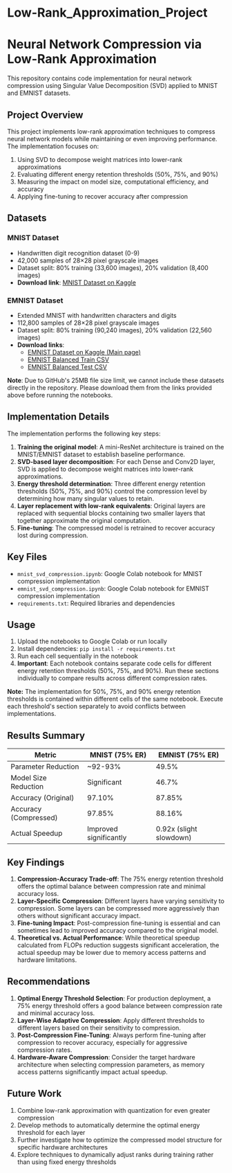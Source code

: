 # Low-Rank_Approximation_Project

# Neural Network Compression via Low-Rank Approximation

This repository contains code implementation for neural network compression using Singular Value Decomposition (SVD) applied to MNIST and EMNIST datasets.

## Project Overview

This project implements low-rank approximation techniques to compress neural network models while maintaining or even improving performance. The implementation focuses on:

1. Using SVD to decompose weight matrices into lower-rank approximations
2. Evaluating different energy retention thresholds (50%, 75%, and 90%)
3. Measuring the impact on model size, computational efficiency, and accuracy
4. Applying fine-tuning to recover accuracy after compression

## Datasets

### MNIST Dataset
- Handwritten digit recognition dataset (0-9)
- 42,000 samples of 28×28 pixel grayscale images
- Dataset split: 80% training (33,600 images), 20% validation (8,400 images)
- **Download link**: [MNIST Dataset on Kaggle](https://www.kaggle.com/competitions/digit-recognizer/data)

### EMNIST Dataset 
- Extended MNIST with handwritten characters and digits
- 112,800 samples of 28×28 pixel grayscale images
- Dataset split: 80% training (90,240 images), 20% validation (22,560 images)
- **Download links**: 
  - [EMNIST Dataset on Kaggle (Main page)](https://www.kaggle.com/datasets/crawford/emnist)
  - [EMNIST Balanced Train CSV](https://www.kaggle.com/datasets/crawford/emnist?select=emnist-balanced-train.csv)
  - [EMNIST Balanced Test CSV](https://www.kaggle.com/datasets/crawford/emnist?select=emnist-balanced-test.csv)

**Note**: Due to GitHub's 25MB file size limit, we cannot include these datasets directly in the repository. Please download them from the links provided above before running the notebooks.

## Implementation Details

The implementation performs the following key steps:

1. **Training the original model**: A mini-ResNet architecture is trained on the MNIST/EMNIST dataset to establish baseline performance.
2. **SVD-based layer decomposition**: For each Dense and Conv2D layer, SVD is applied to decompose weight matrices into lower-rank approximations.
3. **Energy threshold determination**: Three different energy retention thresholds (50%, 75%, and 90%) control the compression level by determining how many singular values to retain.
4. **Layer replacement with low-rank equivalents**: Original layers are replaced with sequential blocks containing two smaller layers that together approximate the original computation.
5. **Fine-tuning**: The compressed model is retrained to recover accuracy lost during compression.

## Key Files

- `mnist_svd_compression.ipynb`: Google Colab notebook for MNIST compression implementation
- `emnist_svd_compression.ipynb`: Google Colab notebook for EMNIST compression implementation
- `requirements.txt`: Required libraries and dependencies

## Usage

1. Upload the notebooks to Google Colab or run locally
2. Install dependencies: `pip install -r requirements.txt`
3. Run each cell sequentially in the notebook
4. **Important**: Each notebook contains separate code cells for different energy retention thresholds (50%, 75%, and 90%). Run these sections individually to compare results across different compression rates.

**Note:** The implementation for 50%, 75%, and 90% energy retention thresholds is contained within different cells of the same notebook. Execute each threshold's section separately to avoid conflicts between implementations.

## Results Summary

| Metric | MNIST (75% ER) | EMNIST (75% ER) |
|--------|---------------|-----------------|
| Parameter Reduction | ~92-93% | 49.5% |
| Model Size Reduction | Significant | 46.7% |
| Accuracy (Original) | 97.10% | 87.85% |
| Accuracy (Compressed) | 97.85% | 88.16% |
| Actual Speedup | Improved significantly | 0.92x (slight slowdown) |

## Key Findings

1. **Compression-Accuracy Trade-off**: The 75% energy retention threshold offers the optimal balance between compression rate and minimal accuracy loss.
2. **Layer-Specific Compression**: Different layers have varying sensitivity to compression. Some layers can be compressed more aggressively than others without significant accuracy impact.
3. **Fine-tuning Impact**: Post-compression fine-tuning is essential and can sometimes lead to improved accuracy compared to the original model.
4. **Theoretical vs. Actual Performance**: While theoretical speedup calculated from FLOPs reduction suggests significant acceleration, the actual speedup may be lower due to memory access patterns and hardware limitations.

## Recommendations

1. **Optimal Energy Threshold Selection**: For production deployment, a 75% energy threshold offers a good balance between compression rate and minimal accuracy loss.
2. **Layer-Wise Adaptive Compression**: Apply different thresholds to different layers based on their sensitivity to compression.
3. **Post-Compression Fine-Tuning**: Always perform fine-tuning after compression to recover accuracy, especially for aggressive compression rates.
4. **Hardware-Aware Compression**: Consider the target hardware architecture when selecting compression parameters, as memory access patterns significantly impact actual speedup.

## Future Work

1. Combine low-rank approximation with quantization for even greater compression
2. Develop methods to automatically determine the optimal energy threshold for each layer
3. Further investigate how to optimize the compressed model structure for specific hardware architectures
4. Explore techniques to dynamically adjust ranks during training rather than using fixed energy thresholds

